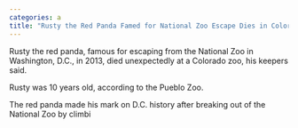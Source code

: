 ```yaml
---
categories: a
title: "Rusty the Red Panda Famed for National Zoo Escape Dies in Colorado"
---
```


Rusty the red panda, famous for escaping from the National Zoo in Washington, D.C., in 2013, died unexpectedly at a Colorado zoo, his keepers said.



Rusty was 10 years old, according to the Pueblo Zoo.



The red panda made his mark on D.C. history after breaking out of the National Zoo by climbi